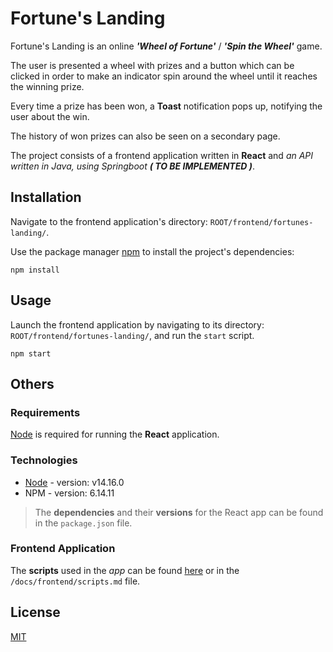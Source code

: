 # Fortune's Landing

Fortune's Landing is an online ***'Wheel of Fortune'*** / ***'Spin the Wheel'*** game.

The user is presented a wheel with prizes and a button which can be clicked in order to make an indicator spin around the wheel until it reaches the winning prize.

Every time a prize has been won, a **Toast** notification pops up, notifying the user about the win.

The history of won prizes can also be seen on a secondary page.

The project consists of a frontend application written in **React** and *an API written in Java, using Springboot* ***( TO BE IMPLEMENTED )***.

## Installation

Navigate to the frontend application's directory: `ROOT/frontend/fortunes-landing/`.

Use the package manager [npm](https://www.npmjs.com) to install the project's dependencies:

```
npm install
```
## Usage

Launch the frontend application by navigating to its directory: `ROOT/frontend/fortunes-landing/`, and run the `start` script.

```
npm start
```

## Others

### Requirements

[Node](https://nodejs.org/en/) is required for running the **React** application.

### Technologies

 - [Node](https://nodejs.org/en/) - version: v14.16.0
 - NPM - version: 6.14.11

> The **dependencies** and their **versions** for the React app can be found in the `package.json` file.

### Frontend Application

The **scripts** used in the *app* can be found [here](./docs/frontend/scripts.md) or in the `/docs/frontend/scripts.md` file.

## License
[MIT](https://choosealicense.com/licenses/mit/)